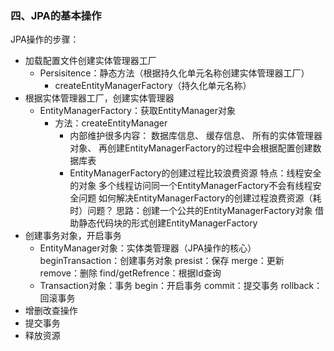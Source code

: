 ### 四、JPA的基本操作
JPA操作的步骤：
* 加载配置文件创建实体管理器工厂
    * Persisitence：静态方法（根据持久化单元名称创建实体管理器工厂）
        * createEntityManagerFactory（持久化单元名称）
* 根据实体管理器工厂，创建实体管理器
    * EntityManagerFactory：获取EntityManager对象
        * 方法：createEntityManager
            * 内部维护很多内容：
                        数据库信息、
                        缓存信息、
                        所有的实体管理器对象、
                        再创建EntityManagerFactory的过程中会根据配置创建数据库表
            * EntityManagerFactory的创建过程比较浪费资源
                    特点：线程安全的对象
                        多个线程访问同一个EntityManagerFactory不会有线程安全问题
                    如何解决EntityManagerFactory的创建过程浪费资源（耗时）问题？
                        思路：创建一个公共的EntityManagerFactory对象
                        借助静态代码块的形式创建EntityManagerFactory
* 创建事务对象，开启事务
    * EntityManager对象：实体类管理器（JPA操作的核心）
            beginTransaction：创建事务对象
            presist：保存
            merge：更新
            remove：删除
            find/getRefrence：根据Id查询
    * Transaction对象：事务
            begin：开启事务
            commit：提交事务
            rollback：回滚事务
* 增删改查操作
* 提交事务
* 释放资源